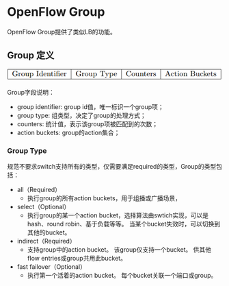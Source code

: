 # OpenFlow Group

OpenFlow Group提供了类似LB的功能。

## Group 定义

![group](images/group.png "group")

Group字段说明：

* group identifier: group id值，唯一标识一个group项；
* group type: 组类型，决定了group的处理方式；
* counters: 统计值，表示该group项被匹配到的次数；
* action buckets: group的action集合；


### Group Type

规范不要求switch支持所有的类型，仅需要满足required的类型，Group的类型包括：

* all（Required）
  * 执行group的所有action buckets，用于组播或广播场景，
* select（Optional）
  * 执行group的某一个action bucket，选择算法由swtich实现，可以是hash、round robin、基于负载等等。 当某个bucket失效时，可以切换到其他的bucket。
* indirect（Required）
  * 支持group中的action bucket。 该group仅支持一个bucket。 供其他flow entries或group共用此bucket。
* fast failover（Optional）
  * 执行第一个活着的action bucket。 每个bucket关联一个端口或group。
